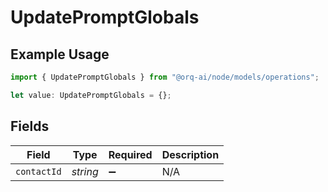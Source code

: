 # UpdatePromptGlobals

## Example Usage

```typescript
import { UpdatePromptGlobals } from "@orq-ai/node/models/operations";

let value: UpdatePromptGlobals = {};
```

## Fields

| Field              | Type               | Required           | Description        |
| ------------------ | ------------------ | ------------------ | ------------------ |
| `contactId`        | *string*           | :heavy_minus_sign: | N/A                |